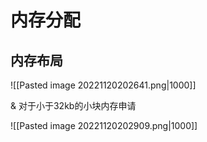 # 内存分配

## 内存布局

![[Pasted image 20221120202641.png|1000]]

& 对于小于32kb的小块内存申请

![[Pasted image 20221120202909.png|1000]]



